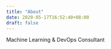 ```yaml
---
title: "About"
date: 2020-05-17T16:52:40+08:00
draft: false
---
```


Machine Learning & DevOps Consultant
